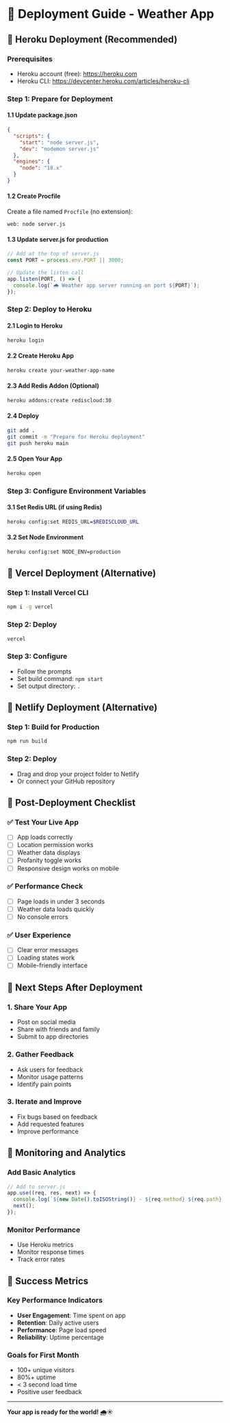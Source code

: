 # 🚀 Deployment Guide - Weather App

## 🎯 **Heroku Deployment (Recommended)**

### **Prerequisites**
- Heroku account (free): https://heroku.com
- Heroku CLI: https://devcenter.heroku.com/articles/heroku-cli

### **Step 1: Prepare for Deployment**

#### **1.1 Update package.json**
```json
{
  "scripts": {
    "start": "node server.js",
    "dev": "nodemon server.js"
  },
  "engines": {
    "node": "18.x"
  }
}
```

#### **1.2 Create Procfile**
Create a file named `Procfile` (no extension):
```
web: node server.js
```

#### **1.3 Update server.js for production**
```javascript
// Add at the top of server.js
const PORT = process.env.PORT || 3000;

// Update the listen call
app.listen(PORT, () => {
  console.log(`🌧️ Weather app server running on port ${PORT}`);
});
```

### **Step 2: Deploy to Heroku**

#### **2.1 Login to Heroku**
```bash
heroku login
```

#### **2.2 Create Heroku App**
```bash
heroku create your-weather-app-name
```

#### **2.3 Add Redis Addon (Optional)**
```bash
heroku addons:create rediscloud:30
```

#### **2.4 Deploy**
```bash
git add .
git commit -m "Prepare for Heroku deployment"
git push heroku main
```

#### **2.5 Open Your App**
```bash
heroku open
```

### **Step 3: Configure Environment Variables**

#### **3.1 Set Redis URL (if using Redis)**
```bash
heroku config:set REDIS_URL=$REDISCLOUD_URL
```

#### **3.2 Set Node Environment**
```bash
heroku config:set NODE_ENV=production
```

## 🎯 **Vercel Deployment (Alternative)**

### **Step 1: Install Vercel CLI**
```bash
npm i -g vercel
```

### **Step 2: Deploy**
```bash
vercel
```

### **Step 3: Configure**
- Follow the prompts
- Set build command: `npm start`
- Set output directory: `.`

## 🎯 **Netlify Deployment (Alternative)**

### **Step 1: Build for Production**
```bash
npm run build
```

### **Step 2: Deploy**
- Drag and drop your project folder to Netlify
- Or connect your GitHub repository

## 🎯 **Post-Deployment Checklist**

### **✅ Test Your Live App**
- [ ] App loads correctly
- [ ] Location permission works
- [ ] Weather data displays
- [ ] Profanity toggle works
- [ ] Responsive design works on mobile

### **✅ Performance Check**
- [ ] Page loads in under 3 seconds
- [ ] Weather data loads quickly
- [ ] No console errors

### **✅ User Experience**
- [ ] Clear error messages
- [ ] Loading states work
- [ ] Mobile-friendly interface

## 🎯 **Next Steps After Deployment**

### **1. Share Your App**
- Post on social media
- Share with friends and family
- Submit to app directories

### **2. Gather Feedback**
- Ask users for feedback
- Monitor usage patterns
- Identify pain points

### **3. Iterate and Improve**
- Fix bugs based on feedback
- Add requested features
- Improve performance

## 🎯 **Monitoring and Analytics**

### **Add Basic Analytics**
```javascript
// Add to server.js
app.use((req, res, next) => {
  console.log(`${new Date().toISOString()} - ${req.method} ${req.path}`);
  next();
});
```

### **Monitor Performance**
- Use Heroku metrics
- Monitor response times
- Track error rates

## 🎯 **Success Metrics**

### **Key Performance Indicators**
- **User Engagement**: Time spent on app
- **Retention**: Daily active users
- **Performance**: Page load speed
- **Reliability**: Uptime percentage

### **Goals for First Month**
- 100+ unique visitors
- 80%+ uptime
- < 3 second load time
- Positive user feedback

---

**Your app is ready for the world! 🌧️☀️**
